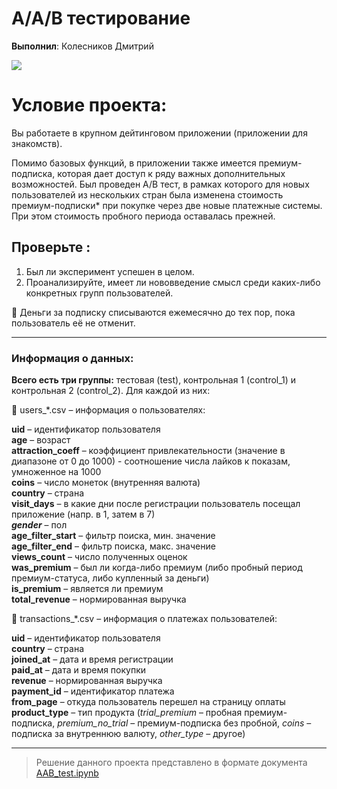 # А/А/B тестирование

__Выполнил__: Колесников Дмитрий

![](https://cdn-icons-png.flaticon.com/128/8003/8003056.png)

# Условие проекта:

Вы работаете в крупном дейтинговом приложении (приложении для знакомств).

Помимо базовых функций, в приложении также имеется премиум-подписка, которая дает доступ к ряду важных дополнительных возможностей. Был проведен A/B тест, в рамках которого для новых пользователей из нескольких стран была изменена стоимость премиум-подписки* при покупке через две новые платежные системы. При этом стоимость пробного периода оставалась прежней.

## Проверьте :

1. Был ли эксперимент успешен в целом.
2. Проанализируйте, имеет ли нововведение смысл среди каких-либо конкретных групп пользователей.

💬 Деньги за подписку списываются ежемесячно до тех пор, пока пользователь её не отменит.

---
### Информация о данных:

**Всего есть три группы:** тестовая (test), контрольная 1 (control_1) и контрольная 2 (control_2). Для каждой из них:

<aside>
📄 users_*.csv – информация о пользователях:

</aside>

**uid** – идентификатор пользователя <br>
**age** – возраст <br>
**attraction_coeff** – коэффициент привлекательности (значение в диапазоне от 0 до 1000) - соотношение числа лайков к показам, умноженное на 1000 <br>
**coins** – число монеток (внутренняя валюта) <br>
**country** – страна  <br>
**visit_days** – в какие дни после регистрации пользователь посещал приложение (напр. в 1, затем в 7) <br>
***gender*** – пол <br>
**age_filter_start**  – фильтр поиска, мин. значение <br>
**age_filter_end**  – фильтр поиска, макс. значение <br>
**views_count** – число полученных оценок <br>
**was_premium** – был ли когда-либо премиум (либо пробный период премиум-статуса, либо купленный за деньги) <br>
**is_premium** –  является ли премиум <br>
**total_revenue** – нормированная выручка <br>

<aside>
📄 transactions_*.csv – информация о платежах пользователей:

</aside>

**uid** – идентификатор пользователя <br>
**country** – страна <br>
**joined_at** – дата и время регистрации <br>
**paid_at** – дата и время покупки <br>
**revenue** – нормированная выручка <br>
**payment_id** – идентификатор платежа <br>
**from_page** – откуда пользователь перешел на страницу оплаты <br>
**product_type** – тип продукта 
(*trial_premium* – пробная премиум-подписка, *premium_no_trial* – премиум-подписка без пробной, *coins* – подписка за внутреннюю валюту, *other_type* – другое) 

---
> Решение данного проекта представлено в формате документа [AAB_test.ipynb](https://nbviewer.org/github/Koldim2001/Final_project_Analyst/blob/main/AAB_test.ipynb)
>
